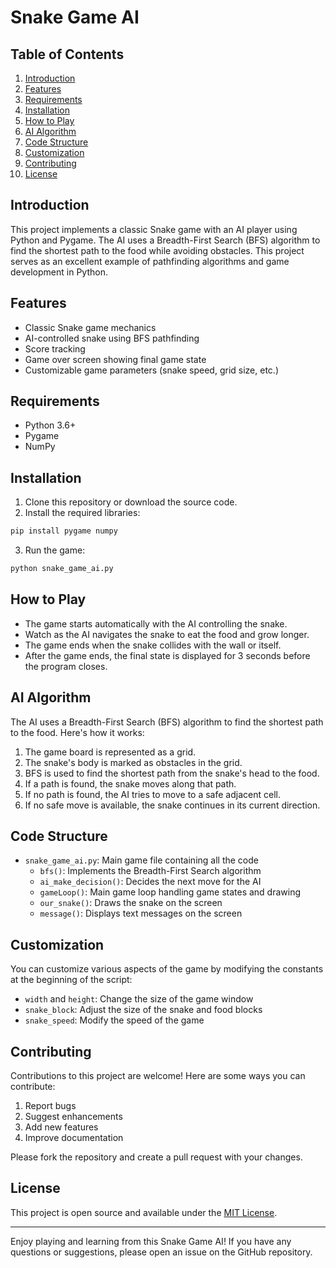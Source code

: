 # Snake Game AI

## Table of Contents
1. [Introduction](#introduction)
2. [Features](#features)
3. [Requirements](#requirements)
4. [Installation](#installation)
5. [How to Play](#how-to-play)
6. [AI Algorithm](#ai-algorithm)
7. [Code Structure](#code-structure)
8. [Customization](#customization)
9. [Contributing](#contributing)
10. [License](#license)

## Introduction

This project implements a classic Snake game with an AI player using Python and Pygame. The AI uses a Breadth-First Search (BFS) algorithm to find the shortest path to the food while avoiding obstacles. This project serves as an excellent example of pathfinding algorithms and game development in Python.

## Features

- Classic Snake game mechanics
- AI-controlled snake using BFS pathfinding
- Score tracking
- Game over screen showing final game state
- Customizable game parameters (snake speed, grid size, etc.)

## Requirements

- Python 3.6+
- Pygame
- NumPy

## Installation

1. Clone this repository or download the source code.
2. Install the required libraries:

```bash
pip install pygame numpy
```

3. Run the game:

```bash
python snake_game_ai.py
```

## How to Play

- The game starts automatically with the AI controlling the snake.
- Watch as the AI navigates the snake to eat the food and grow longer.
- The game ends when the snake collides with the wall or itself.
- After the game ends, the final state is displayed for 3 seconds before the program closes.

## AI Algorithm

The AI uses a Breadth-First Search (BFS) algorithm to find the shortest path to the food. Here's how it works:

1. The game board is represented as a grid.
2. The snake's body is marked as obstacles in the grid.
3. BFS is used to find the shortest path from the snake's head to the food.
4. If a path is found, the snake moves along that path.
5. If no path is found, the AI tries to move to a safe adjacent cell.
6. If no safe move is available, the snake continues in its current direction.

## Code Structure

- `snake_game_ai.py`: Main game file containing all the code
  - `bfs()`: Implements the Breadth-First Search algorithm
  - `ai_make_decision()`: Decides the next move for the AI
  - `gameLoop()`: Main game loop handling game states and drawing
  - `our_snake()`: Draws the snake on the screen
  - `message()`: Displays text messages on the screen

## Customization

You can customize various aspects of the game by modifying the constants at the beginning of the script:

- `width` and `height`: Change the size of the game window
- `snake_block`: Adjust the size of the snake and food blocks
- `snake_speed`: Modify the speed of the game

## Contributing

Contributions to this project are welcome! Here are some ways you can contribute:

1. Report bugs
2. Suggest enhancements
3. Add new features
4. Improve documentation

Please fork the repository and create a pull request with your changes.

## License

This project is open source and available under the [MIT License](LICENSE).

---

Enjoy playing and learning from this Snake Game AI! If you have any questions or suggestions, please open an issue on the GitHub repository.
